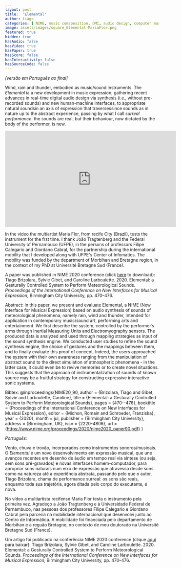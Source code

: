 ```yaml
---
layout: post
title:  "Elemental"
author: tiago
categories: [ NIME, music comsposition, DMI, audio design, computer music ]
image: assets/images/square_Elemental-MariaFlor.png
featured: true
hidden: true
hasAudio: false
hasVideo: true
hasPaper: true
hasScore: false
hasInteractivity: false
hasSourceCode: false
---
```


*[versão em Português ao final]*

Wind, rain and thunder, embodied as music/sound instruments. The *Elemental* ia a new development in music expression, gathering recent advances in real-time digital audio design via synthesis (i.e., without pre-recorded sounds) and new human-machine interfaces, to appropriate natural soundsin an axis of expression that traversessince sounds as in nature up to the abstract experience, passing by what I call *surreal performance*: the sounds are real, but their behaviour, now dictated by the body of the performer, is new.

<iframe width="560" height="315" src="https://www.youtube.com/embed/V_Sv5HiV5zU" frameborder="0" allow="accelerometer; autoplay; clipboard-write; encrypted-media; gyroscope; picture-in-picture" allowfullscreen></iframe>

In the video the multiartist Maria Flor, from recife City (Brazil), tests the instrument for the frst time. I thank João Tragtenberg and the Federal University of Pernambuco (UFPE), in the persons of professors Filipe Calegario and Giordano Cabral, for the partnership during the international mobility that I developed along with UFPE's Center of Infomatics. The mobility was funded by the department of Morbihan and Bretagne region, in the context of my PhD at Université Bretagne Sud (France).

A paper was published in NIME 2020 conference (click [here](https://www.nime.org/proceedings/2020/nime2020_paper90.pdf) to download):
Tiago Brizolara, Sylvie Gibet, and Caroline Larboulette. 2020. Elemental: a Gesturally Controlled System to Perform Meteorological Sounds. *Proceedings of the International Conference on New Interfaces for Musical Expression*, Birmingham City University, pp. 470–476.

Abstract: In this paper, we present and evaluate Elemental, a NIME (New Interface for Musical Expression) based on audio synthesis of sounds of meteorological phenomena, namely rain, wind and thunder, intended for application in contemporary music/sound art, performing arts and entertainment. We first describe the system, controlled by the performer’s arms through Inertial Measuring Units and Electromyography sensors. The produced data is analyzed and used through mapping strategies as input of the sound synthesis engine. We conducted user studies to refine the sound synthesis engine, the choice of gestures and the mappings between them, and to finally evaluate this proof of concept. Indeed, the users approached the system with their own awareness ranging from the manipulation of abstract sound to the direct simulation of atmospheric phenomena - in the latter case, it could even be to revive memories or to create novel situations. This suggests that the approach of instrumentalization of sounds of known source may be a fruitful strategy for constructing expressive interactive sonic systems.

Bibtex:
@inproceedings{NIME20_90,
  author = {Brizolara, Tiago and Gibet, Sylvie and Larboulette, Caroline},
  title = {Elemental: a Gesturally Controlled System to Perform Meteorological Sounds},
  pages = {470--476},
  booktitle = {Proceedings of the International Conference on New Interfaces for Musical Expression},
  editor = {Michon, Romain and Schroeder, Franziska},
  year = {2020},
  month = jul,
  publisher = {Birmingham City University},
  address = {Birmingham, UK},
  issn = {2220-4806},
  url = {https://www.nime.org/proceedings/2020/nime2020_paper90.pdf}
}

*Português:*

Vento, chuva e trovão, incorporados como instrumentos sonoros/musicais. O *Elemental* é um novo desenvolvimento em expressão musical, que une avanços recentes em desenho de áudio em tempo real via síntese (ou seja, sem sons pré-gravados) e novas interfaces homem-computador, para apropriar sons naturais num eixo de expressão que atravessa desde sons como na natureza até a experiência abstrata, passando pelo que o autor, Tiago Brizolara, chama de performance surreal: os sons são reais, enquanto toda sua trajetória, agora ditada pelo corpo do executante, é nova.

No vídeo a multiartista recifense Maria Flor testa o instrumento pela primeira vez. Agradeço a João Tragtenberg e à Universidade Federal de Pernambuco, nas pessoas dos professores Filipe Calegario e Giordano Cabral pela parceria na mobilidade internacional que desenvolvi junto ao Centro de Informática. A mobilidade foi financiada pelo departamento de Morbihan e a reguão Bretagne, no contexto de meu doutorado na Université Bretagne Sud (France).

Um artigo foi publicado na conferência NIME 2020 conference (clique [aqui](https://www.nime.org/proceedings/2020/nime2020_paper90.pdf) para baixar):
Tiago Brizolara, Sylvie Gibet, and Caroline Larboulette. 2020. Elemental: a Gesturally Controlled System to Perform Meteorological Sounds. *Proceedings of the International Conference on New Interfaces for Musical Expression*, Birmingham City University, pp. 470–476.
